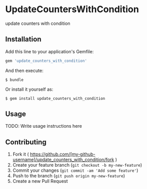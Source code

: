 # UpdateCountersWithCondition

update counters with condition

## Installation

Add this line to your application's Gemfile:

```ruby
gem 'update_counters_with_condition'
```

And then execute:

    $ bundle

Or install it yourself as:

    $ gem install update_counters_with_condition

## Usage

TODO: Write usage instructions here

## Contributing

1. Fork it ( https://github.com/[my-github-username]/update_counters_with_condition/fork )
2. Create your feature branch (`git checkout -b my-new-feature`)
3. Commit your changes (`git commit -am 'Add some feature'`)
4. Push to the branch (`git push origin my-new-feature`)
5. Create a new Pull Request
